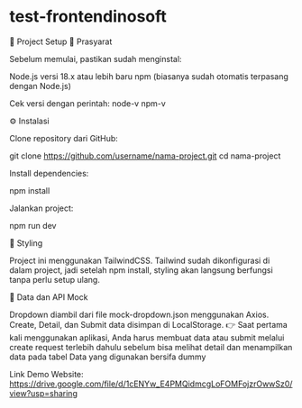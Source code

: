 # test-frontendinosoft

🚀 Project Setup
📌 Prasyarat

Sebelum memulai, pastikan sudah menginstal:

Node.js
 versi 18.x atau lebih baru
npm
 (biasanya sudah otomatis terpasang dengan Node.js)

Cek versi dengan perintah:
node-v
npm-v

⚙️ Instalasi

Clone repository dari GitHub:

git clone https://github.com/username/nama-project.git
cd nama-project

Install dependencies:

npm install

Jalankan project:

npm run dev

🎨 Styling

Project ini menggunakan TailwindCSS.
Tailwind sudah dikonfigurasi di dalam project, jadi setelah npm install, styling akan langsung berfungsi tanpa perlu setup ulang.

📂 Data dan API Mock

Dropdown diambil dari file mock-dropdown.json menggunakan Axios.
Create, Detail, dan Submit data disimpan di LocalStorage.
👉 Saat pertama kali menggunakan aplikasi, Anda harus membuat data atau submit melalui create request terlebih dahulu sebelum bisa melihat detail dan menampilkan data pada tabel
Data yang digunakan bersifa dummy

Link Demo Website:
https://drive.google.com/file/d/1cENYw_E4PMQidmcgLoFOMFojzrOwwSz0/view?usp=sharing
 

